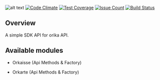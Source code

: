 ![alt text](https://david-dm.org/yoctore/yocto-orika.svg "Dependencies Status")
[![Code Climate](https://codeclimate.com/github/yoctore/yocto-orika/badges/gpa.svg)](https://codeclimate.com/github/yoctore/yocto-orika)
[![Test Coverage](https://codeclimate.com/github/yoctore/yocto-orika/badges/coverage.svg)](https://codeclimate.com/github/yoctore/yocto-orika/coverage)
[![Issue Count](https://codeclimate.com/github/yoctore/yocto-orika/badges/issue_count.svg)](https://codeclimate.com/github/yoctore/yocto-orika)
[![Build Status](https://travis-ci.org/yoctore/yocto-orika.svg?branch=master)](https://travis-ci.org/yoctore/yocto-orika)

## Overview

A simple SDK API for orika API.

## Available modules

- Orkaisse (Api Methods & Factory)

- Orkarte (Api Methods & Factory)

